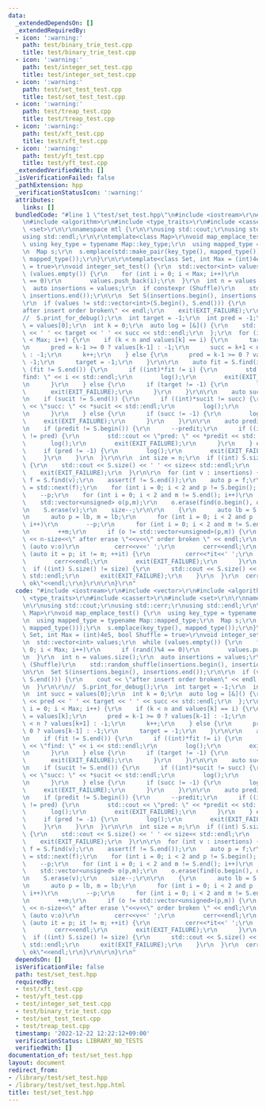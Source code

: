 ```yaml
---
data:
  _extendedDependsOn: []
  _extendedRequiredBy:
  - icon: ':warning:'
    path: test/binary_trie_test.cpp
    title: test/binary_trie_test.cpp
  - icon: ':warning:'
    path: test/integer_set_test.cpp
    title: test/integer_set_test.cpp
  - icon: ':warning:'
    path: test/set_test_test.cpp
    title: test/set_test_test.cpp
  - icon: ':warning:'
    path: test/treap_test.cpp
    title: test/treap_test.cpp
  - icon: ':warning:'
    path: test/xft_test.cpp
    title: test/xft_test.cpp
  - icon: ':warning:'
    path: test/yft_test.cpp
    title: test/yft_test.cpp
  _extendedVerifiedWith: []
  _isVerificationFailed: false
  _pathExtension: hpp
  _verificationStatusIcon: ':warning:'
  attributes:
    links: []
  bundledCode: "#line 1 \"test/set_test.hpp\"\n#include <iostream>\r\n#include <vector>\r\
    \n#include <algorithm>\r\n#include <type_traits>\r\n#include <cassert>\r\n#include\
    \ <set>\r\n\r\nnamespace mtl {\r\n\r\nusing std::cout;\r\nusing std::cerr;\r\n\
    using std::endl;\r\n\r\ntemplate<class Map>\r\nvoid map_emplace_test() {\r\n \
    \ using key_type = typename Map::key_type;\r\n  using mapped_type = typename Map::mapped_type;\r\
    \n  Map s;\r\n  s.emplace(std::make_pair(key_type(), mapped_type()));\r\n  s.emplace(key_type(),\
    \ mapped_type());\r\n}\r\n\r\ntemplate<class Set, int Max = (int)4e5, bool Shuffle\
    \ = true>\r\nvoid integer_set_test() {\r\n  std::vector<int> values;\r\n  while\
    \ (values.empty()) {\r\n    for (int i = 0; i < Max; i++)\r\n      if (rand()%4\
    \ == 0)\r\n        values.push_back(i);\r\n  }\r\n  int n = values.size();\r\n\
    \  auto insertions = values;\r\n  if constexpr (Shuffle)\r\n    std::random_shuffle(insertions.begin(),\
    \ insertions.end());\r\n\r\n  Set S(insertions.begin(), insertions.end());\r\n\
    \r\n  if (values != std::vector<int>(S.begin(), S.end())) {\r\n    cout << \"\
    after insert order broken\" << endl;\r\n    exit(EXIT_FAILURE);\r\n  }\r\n\r\n\
    //  S.print_for_debug();\r\n  int target = -1;\r\n  int pred = -1;\r\n  int succ\
    \ = values[0];\r\n  int k = 0;\r\n  auto log = [&]() {\r\n    std::cout << pred\
    \ << ' ' << target << ' ' << succ << std::endl;\r\n  };\r\n  for (int i = 0; i\
    \ < Max; i++) {\r\n    if (k < n and values[k] == i) {\r\n      target = values[k];\r\
    \n      pred = k-1 >= 0 ? values[k-1] : -1;\r\n      succ = k+1 < n ? values[k+1]\
    \ : -1;\r\n      k++;\r\n    } else {\r\n      pred = k-1 >= 0 ? values[k-1] :\
    \ -1;\r\n      target = -1;\r\n    }\r\n\r\n    auto fit = S.find(i);\r\n    if\
    \ (fit != S.end()) {\r\n      if ((int)*fit != i) {\r\n        std::cout << \"\
    find: \" << i << std::endl;\r\n        log();\r\n        exit(EXIT_FAILURE);\r\
    \n      }\r\n    } else {\r\n      if (target != -1) {\r\n        log();\r\n \
    \       exit(EXIT_FAILURE);\r\n      }\r\n    }\r\n\r\n    auto sucit = S.upper_bound(i);\r\
    \n    if (sucit != S.end()) {\r\n      if ((int)*sucit != succ) {\r\n        std::cout\
    \ << \"succ: \" << *sucit << std::endl;\r\n        log();\r\n        exit(EXIT_FAILURE);\r\
    \n      }\r\n    } else {\r\n      if (succ != -1) {\r\n        log();\r\n   \
    \     exit(EXIT_FAILURE);\r\n      }\r\n    }\r\n\r\n    auto predit = S.lower_bound(i);\r\
    \n    if (predit != S.begin()) {\r\n      --predit;\r\n      if ((int)*predit\
    \ != pred) {\r\n        std::cout << \"pred: \" << *predit << std::endl;\r\n \
    \       log();\r\n        exit(EXIT_FAILURE);\r\n      }\r\n    } else {\r\n \
    \     if (pred != -1) {\r\n        log();\r\n        exit(EXIT_FAILURE);\r\n \
    \     }\r\n    }\r\n  }\r\n\r\n  int size = n;\r\n  if ((int) S.size() != size)\
    \ {\r\n    std::cout << S.size() << ' ' << size<< std::endl;\r\n    log();\r\n\
    \    exit(EXIT_FAILURE);\r\n  }\r\n\r\n  for (int v : insertions) {\r\n    auto\
    \ f = S.find(v);\r\n    assert(f != S.end());\r\n    auto p = f;\r\n    auto m\
    \ = std::next(f);\r\n    for (int i = 0; i < 2 and p != S.begin(); i++)\r\n  \
    \    --p;\r\n    for (int i = 0; i < 2 and m != S.end(); i++)\r\n      ++m;\r\n\
    \    std::vector<unsigned> o(p,m);\r\n    o.erase(find(o.begin(), o.end(), v));\r\
    \n    S.erase(v);\r\n    size--;\r\n\r\n    {\r\n      auto lb = S.lower_bound(v);\r\
    \n      auto p = lb, m = lb;\r\n      for (int i = 0; i < 2 and p != S.begin();\
    \ i++)\r\n        --p;\r\n      for (int i = 0; i < 2 and m != S.end(); i++)\r\
    \n        ++m;\r\n      if (o != std::vector<unsigned>(p,m)) {\r\n        std::cout\
    \ << n-size<<\" after erase \"<<v<<\" order broken \" << endl;\r\n        for\
    \ (auto v:o)\r\n          cerr<<v<<' ';\r\n        cerr<<endl;\r\n        for\
    \ (auto it = p; it != m; ++it) {\r\n          cerr<<*it<<' ';\r\n        }\r\n\
    \        cerr<<endl;\r\n        exit(EXIT_FAILURE);\r\n      }\r\n    }\r\n  \
    \  if ((int) S.size() != size) {\r\n      std::cout << S.size() << ' ' << size<<\
    \ std::endl;\r\n      exit(EXIT_FAILURE);\r\n    }\r\n  }\r\n  cerr<<\"integer_set_test\
    \ ok\"<<endl;\r\n}\r\n\r\n}\r\n"
  code: "#include <iostream>\r\n#include <vector>\r\n#include <algorithm>\r\n#include\
    \ <type_traits>\r\n#include <cassert>\r\n#include <set>\r\n\r\nnamespace mtl {\r\
    \n\r\nusing std::cout;\r\nusing std::cerr;\r\nusing std::endl;\r\n\r\ntemplate<class\
    \ Map>\r\nvoid map_emplace_test() {\r\n  using key_type = typename Map::key_type;\r\
    \n  using mapped_type = typename Map::mapped_type;\r\n  Map s;\r\n  s.emplace(std::make_pair(key_type(),\
    \ mapped_type()));\r\n  s.emplace(key_type(), mapped_type());\r\n}\r\n\r\ntemplate<class\
    \ Set, int Max = (int)4e5, bool Shuffle = true>\r\nvoid integer_set_test() {\r\
    \n  std::vector<int> values;\r\n  while (values.empty()) {\r\n    for (int i =\
    \ 0; i < Max; i++)\r\n      if (rand()%4 == 0)\r\n        values.push_back(i);\r\
    \n  }\r\n  int n = values.size();\r\n  auto insertions = values;\r\n  if constexpr\
    \ (Shuffle)\r\n    std::random_shuffle(insertions.begin(), insertions.end());\r\
    \n\r\n  Set S(insertions.begin(), insertions.end());\r\n\r\n  if (values != std::vector<int>(S.begin(),\
    \ S.end())) {\r\n    cout << \"after insert order broken\" << endl;\r\n    exit(EXIT_FAILURE);\r\
    \n  }\r\n\r\n//  S.print_for_debug();\r\n  int target = -1;\r\n  int pred = -1;\r\
    \n  int succ = values[0];\r\n  int k = 0;\r\n  auto log = [&]() {\r\n    std::cout\
    \ << pred << ' ' << target << ' ' << succ << std::endl;\r\n  };\r\n  for (int\
    \ i = 0; i < Max; i++) {\r\n    if (k < n and values[k] == i) {\r\n      target\
    \ = values[k];\r\n      pred = k-1 >= 0 ? values[k-1] : -1;\r\n      succ = k+1\
    \ < n ? values[k+1] : -1;\r\n      k++;\r\n    } else {\r\n      pred = k-1 >=\
    \ 0 ? values[k-1] : -1;\r\n      target = -1;\r\n    }\r\n\r\n    auto fit = S.find(i);\r\
    \n    if (fit != S.end()) {\r\n      if ((int)*fit != i) {\r\n        std::cout\
    \ << \"find: \" << i << std::endl;\r\n        log();\r\n        exit(EXIT_FAILURE);\r\
    \n      }\r\n    } else {\r\n      if (target != -1) {\r\n        log();\r\n \
    \       exit(EXIT_FAILURE);\r\n      }\r\n    }\r\n\r\n    auto sucit = S.upper_bound(i);\r\
    \n    if (sucit != S.end()) {\r\n      if ((int)*sucit != succ) {\r\n        std::cout\
    \ << \"succ: \" << *sucit << std::endl;\r\n        log();\r\n        exit(EXIT_FAILURE);\r\
    \n      }\r\n    } else {\r\n      if (succ != -1) {\r\n        log();\r\n   \
    \     exit(EXIT_FAILURE);\r\n      }\r\n    }\r\n\r\n    auto predit = S.lower_bound(i);\r\
    \n    if (predit != S.begin()) {\r\n      --predit;\r\n      if ((int)*predit\
    \ != pred) {\r\n        std::cout << \"pred: \" << *predit << std::endl;\r\n \
    \       log();\r\n        exit(EXIT_FAILURE);\r\n      }\r\n    } else {\r\n \
    \     if (pred != -1) {\r\n        log();\r\n        exit(EXIT_FAILURE);\r\n \
    \     }\r\n    }\r\n  }\r\n\r\n  int size = n;\r\n  if ((int) S.size() != size)\
    \ {\r\n    std::cout << S.size() << ' ' << size<< std::endl;\r\n    log();\r\n\
    \    exit(EXIT_FAILURE);\r\n  }\r\n\r\n  for (int v : insertions) {\r\n    auto\
    \ f = S.find(v);\r\n    assert(f != S.end());\r\n    auto p = f;\r\n    auto m\
    \ = std::next(f);\r\n    for (int i = 0; i < 2 and p != S.begin(); i++)\r\n  \
    \    --p;\r\n    for (int i = 0; i < 2 and m != S.end(); i++)\r\n      ++m;\r\n\
    \    std::vector<unsigned> o(p,m);\r\n    o.erase(find(o.begin(), o.end(), v));\r\
    \n    S.erase(v);\r\n    size--;\r\n\r\n    {\r\n      auto lb = S.lower_bound(v);\r\
    \n      auto p = lb, m = lb;\r\n      for (int i = 0; i < 2 and p != S.begin();\
    \ i++)\r\n        --p;\r\n      for (int i = 0; i < 2 and m != S.end(); i++)\r\
    \n        ++m;\r\n      if (o != std::vector<unsigned>(p,m)) {\r\n        std::cout\
    \ << n-size<<\" after erase \"<<v<<\" order broken \" << endl;\r\n        for\
    \ (auto v:o)\r\n          cerr<<v<<' ';\r\n        cerr<<endl;\r\n        for\
    \ (auto it = p; it != m; ++it) {\r\n          cerr<<*it<<' ';\r\n        }\r\n\
    \        cerr<<endl;\r\n        exit(EXIT_FAILURE);\r\n      }\r\n    }\r\n  \
    \  if ((int) S.size() != size) {\r\n      std::cout << S.size() << ' ' << size<<\
    \ std::endl;\r\n      exit(EXIT_FAILURE);\r\n    }\r\n  }\r\n  cerr<<\"integer_set_test\
    \ ok\"<<endl;\r\n}\r\n\r\n}\r\n"
  dependsOn: []
  isVerificationFile: false
  path: test/set_test.hpp
  requiredBy:
  - test/xft_test.cpp
  - test/yft_test.cpp
  - test/integer_set_test.cpp
  - test/binary_trie_test.cpp
  - test/set_test_test.cpp
  - test/treap_test.cpp
  timestamp: '2022-12-22 12:22:12+09:00'
  verificationStatus: LIBRARY_NO_TESTS
  verifiedWith: []
documentation_of: test/set_test.hpp
layout: document
redirect_from:
- /library/test/set_test.hpp
- /library/test/set_test.hpp.html
title: test/set_test.hpp
---
```


